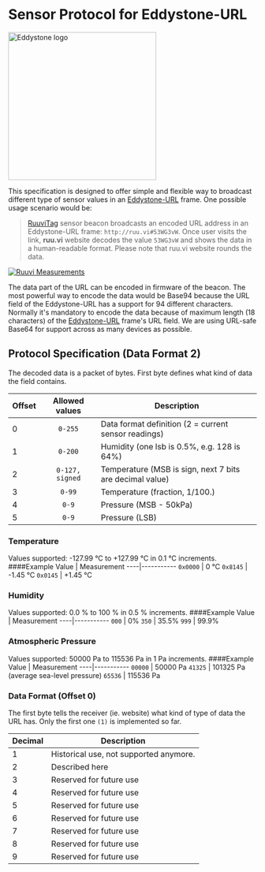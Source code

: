 # Sensor Protocol for Eddystone-URL

<img src="https://github.com/google/eddystone/blob/master/branding/assets/png/EddyStone_final-01.png" alt="Eddystone logo" width="300px" align="middle">

This specification is designed to offer simple and flexible way to broadcast different type of sensor values in an [Eddystone-URL](https://github.com/google/eddystone/tree/master/eddystone-url) frame. One possible usage scenario would be:

> [RuuviTag](http://ruuvitag.com) sensor beacon broadcasts an encoded URL address in an Eddystone-URL frame: `http://ruu.vi#53WG3vW`. Once user visits the link, **ruu.vi** website decodes the value `53WG3vW` and shows the data in a human-readable format. Please note that ruu.vi website rounds the data. 

[![Ruuvi Measurements](https://github.com/ruuvi/sensor-protocol-for-eddystone-url/blob/master/images/website.png)](http://ruuvi.com)

The data part of the URL can be encoded in firmware of the beacon. The most powerful way to encode the data would be Base94 because the URL field of the Eddystone-URL has a support for 94 different characters. Normally it's mandatory to encode the data because of maximum length (18 characters) of the [Eddystone-URL](https://github.com/google/eddystone/tree/master/eddystone-url) frame's URL field. We are using URL-safe Base64 for support across as many devices as possible.

## Protocol Specification (Data Format 2)

The decoded data is a packet of bytes. First byte defines what kind of data the field contains.

Offset | Allowed values | Description
-----|:-----:|-----------
 0 | `0-255` | Data format definition (2 = current sensor readings)
 1 | `0-200` | Humidity (one lsb is 0.5%, e.g. 128 is 64%)
 2 | `0-127, signed` | Temperature (MSB is sign, next 7 bits are decimal value)
 3 | `0-99` | Temperature (fraction, 1/100.)
 4 | `0-9` | Pressure (MSB - 50kPa)
 5 | `0-9` | Pressure (LSB)

### Temperature
Values supported: -127.99 °C to +127.99 °C in 0.1 °C increments.
####Example
Value | Measurement
----|-----------
 `0x0000` | 0 °C
 `0x8145` | -1.45 °C
 `0x0145` | +1.45 °C

### Humidity
Values supported: 0.0 % to 100 % in 0.5 % increments.
####Example
Value | Measurement
----|-----------
 `000` | 0%
 `350` | 35.5%
 `999` | 99.9%

### Atmospheric Pressure
Values supported: 50000 Pa to 115536 Pa in 1 Pa increments.
####Example
Value | Measurement
----|-----------
 `00000` | 50000 Pa
 `41325` | 101325 Pa (average sea-level pressure)
 `65536` | 115536 Pa
 


### Data Format (Offset 0)
The first byte tells the receiver (ie. website) what kind of type of data the URL has. Only the first one `(1)` is implemented so far.

Decimal | Description
----|-----------
 1 | Historical use, not supported anymore. 
 2 | Described here
 3 | Reserved for future use
 4 | Reserved for future use
 5 | Reserved for future use
 6 | Reserved for future use
 7 | Reserved for future use
 8 | Reserved for future use
 9 | Reserved for future use
 

